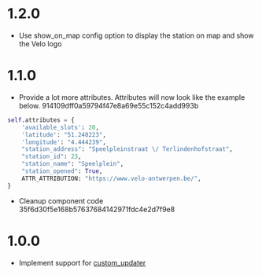 # 1.2.0

- Use show_on_map config option to display the station on map and show the Velo logo

# 1.1.0

- Provide a lot more attributes. Attributes will now look like the example below. 914109dff0a59794f47e8a69e55c152c4add993b

```py
self.attributes = {
    'available_slots': 20,
    'latitude': "51.248223",
    'longitude': "4.444239",
    "station_address": "Speelpleinstraat \/ Terlindenhofstraat",
    "station_id": 23,
    "station_name": "Speelplein",
    "station_opened": True,
    ATTR_ATTRIBUTION: "https://www.velo-antwerpen.be/",
}
```

- Cleanup component code 35f6d30f5e168b57637684142971fdc4e2d7f9e8

# 1.0.0

- Implement support for [custom_updater](https://github.com/custom-components/custom_updater)
